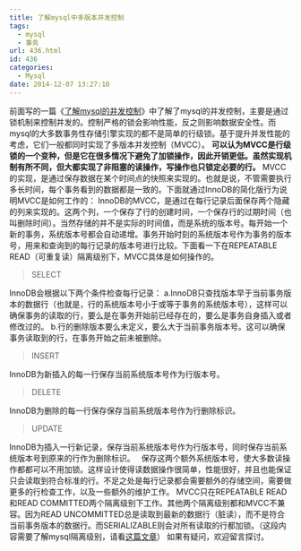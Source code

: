 ```yaml
---
title: 了解mysql中多版本并发控制
tags:
  - mysql
  - 事务
url: 436.html
id: 436
categories:
  - Mysql
date: 2014-12-07 13:27:10
---
```


前面写的一篇《[了解mysql的并发控制](http://www.veitor.net/article/427.html "了解mysql的并发控制")》中了解了mysql的并发控制，主要是通过锁机制来控制并发的。控制严格的锁会影响性能，反之则影响数据安全性。而mysql的大多数事务性存储引擎实现的都不是简单的行级锁。基于提升并发性能的考虑，它们一般都同时实现了多版本并发控制（MVCC）。 **可以认为MVCC是行级锁的一个变种，但是它在很多情况下避免了加锁操作，因此开销更低。虽然实现机制有所不同，但大都实现了非阻塞的读操作，写操作也只锁定必要的行。** MVCC的实现，是通过保存数据在某个时间点的快照来实现的。也就是说，不管需要执行多长时间，每个事务看到的数据都是一致的。下面就通过InnoDB的简化版行为说明MVCC是如何工作的： InnoDB的MVCC，是通过在每行记录后面保存两个隐藏的列来实现的。这两个列，一个保存了行的创建时间，一个保存行的过期时间（也叫删除时间）。当然存储的并不是实际的时间值，而是系统的版本号。每开始一个新的事务，系统版本号都会自动递增。事务开始时刻的系统版本号作为事务的版本号，用来和查询到的每行记录的版本号进行比较。下面看一下在REPEATABLE READ（可重复读）隔离级别下，MVCC具体是如何操作的。

> SELECT

InnoDB会根据以下两个条件检查每行记录： a.InnoDB只查找版本早于当前事务版本的数据行（也就是，行的系统版本号小于或等于事务的系统版本号），这样可以确保事务的读取的行，要么是在事务开始前已经存在的，要么是事务自身插入或者修改过的。 b.行的删除版本要么未定义，要么大于当前事务版本号。这可以确保事务读取到的行，在事务开始之前未被删除。

> INSERT

InnoDB为新插入的每一行保存当前系统版本号作为行版本号。

> DELETE

InnoDB为删除的每一行保存保存当前系统版本号作为行删除标识。

> UPDATE

InnoDB为插入一行新记录，保存当前系统版本号作为行版本号，同时保存当前系统版本号到原来的行作为删除标识。   保存这两个额外系统版本号，使大多数读操作都都可以不用加锁。这样设计使得读数据操作很简单，性能很好，并且也能保证只会读取到符合标准的行。不足之处是每行记录都会需要额外的存储空间，需要做更多的行检查工作，以及一些额外的维护工作。 MVCC只在REPEATABLE READ和READ COMMITTED两个隔离级别下工作。其他两个隔离级别都和MVCC不兼容。因为READ UNCOMMITTED总是读取到最新的数据行（脏读），而不是符合当前事务版本的数据行。而SERIALIZABLE则会对所有读取的行都加锁。（这段内容需要了解mysql隔离级别，请看[这篇文章](http://www.veitor.net/article/319.html "Mysql事务以及隔离级别")） 如果有疑问，欢迎留言探讨。